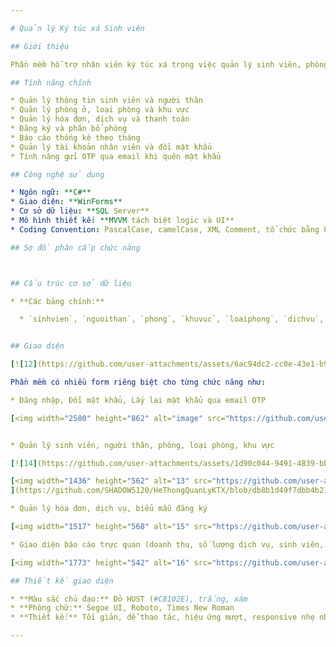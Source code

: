 ```yaml
---

# Quản lý Ký túc xá Sinh viên

## Giới thiệu

Phần mềm hỗ trợ nhân viên ký túc xá trong việc quản lý sinh viên, phòng ở, dịch vụ và hóa đơn, giúp tin học hóa quá trình làm việc vốn đang thực hiện thủ công.

## Tính năng chính

* Quản lý thông tin sinh viên và người thân
* Quản lý phòng ở, loại phòng và khu vực
* Quản lý hóa đơn, dịch vụ và thanh toán
* Đăng ký và phân bổ phòng
* Báo cáo thống kê theo tháng
* Quản lý tài khoản nhân viên và đổi mật khẩu
* Tính năng gửi OTP qua email khi quên mật khẩu

## Công nghệ sử dụng

* Ngôn ngữ: **C#**
* Giao diện: **WinForms**
* Cơ sở dữ liệu: **SQL Server**
* Mô hình thiết kế: **MVVM tách biệt logic và UI**
* Coding Convention: PascalCase, camelCase, XML Comment, tổ chức bằng Partial Class

## Sơ đồ phân cấp chức năng



## Cấu trúc cơ sở dữ liệu

* **Các bảng chính:**

  * `sinhvien`, `nguoithan`, `phong`, `khuvuc`, `loaiphong`, `dichvu`, `hoadon`, `phieudangky`, `taikhoan`, `nhanvien`


## Giao diện

[![12](https://github.com/user-attachments/assets/6ac94dc2-cc0e-43e1-b904-380693cb0063)](https://github.com/SHADOW5120/HeThongQuanLyKTX/blob/db8b1d49f7dbb4b21db5cb527750258d358ac48f/Img/12.jpg)

Phần mềm có nhiều form riêng biệt cho từng chức năng như:

* Đăng nhập, Đổi mật khẩu, Lấy lại mật khẩu qua email OTP

[<img width="2580" height="862" alt="image" src="https://github.com/user-attachments/assets/a08a5142-59fe-418b-b443-faac4de57a34" />](https://github.com/SHADOW5120/HeThongQuanLyKTX/blob/db8b1d49f7dbb4b21db5cb527750258d358ac48f/Img/11.png)


* Quản lý sinh viên, người thân, phòng, loại phòng, khu vực

[![14](https://github.com/user-attachments/assets/1d90c044-9491-4839-bb50-8f608ad02e18)](https://github.com/SHADOW5120/HeThongQuanLyKTX/blob/db8b1d49f7dbb4b21db5cb527750258d358ac48f/Img/13.png)

[<img width="1436" height="562" alt="13" src="https://github.com/user-attachments/assets/b70d4b38-650e-406e-ad30-667fd31141ae" />
](https://github.com/SHADOW5120/HeThongQuanLyKTX/blob/db8b1d49f7dbb4b21db5cb527750258d358ac48f/Img/14.jpg)

* Quản lý hóa đơn, dịch vụ, biểu mẫu đăng ký

[<img width="1517" height="568" alt="15" src="https://github.com/user-attachments/assets/db075d73-40ff-44bc-8e9b-80b74883e9ab" />](https://github.com/SHADOW5120/HeThongQuanLyKTX/blob/db8b1d49f7dbb4b21db5cb527750258d358ac48f/Img/15.png)

* Giao diện báo cáo trực quan (doanh thu, số lượng dịch vụ, sinh viên,...)

[<img width="1773" height="542" alt="16" src="https://github.com/user-attachments/assets/7ee2e03a-1dc2-43e0-a7af-b04bd8652d17" />](https://github.com/SHADOW5120/HeThongQuanLyKTX/blob/db8b1d49f7dbb4b21db5cb527750258d358ac48f/Img/16.png)

## Thiết kế giao diện

* **Màu sắc chủ đạo:** Đỏ HUST (#C8102E), trắng, xám
* **Phông chữ:** Segoe UI, Roboto, Times New Roman
* **Thiết kế:** Tối giản, dễ thao tác, hiệu ứng mượt, responsive nhẹ nhàng

---
```

